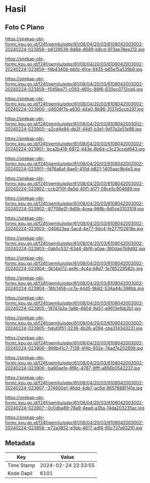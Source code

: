 # Hasil

## Foto C Plano

https://sirekap-obj-formc.kpu.go.id/f24f/pemilu/pdpr/61/08/04/20/03/6108042003002-20240224-023858--b6129539-8d8d-4649-b8cd-973ae78ee212.jpg

https://sirekap-obj-formc.kpu.go.id/f24f/pemilu/pdpr/61/08/04/20/03/6108042003002-20240224-023859--f4b4340b-bbfd-4fce-9435-b65e15a539b9.jpg

https://sirekap-obj-formc.kpu.go.id/f24f/pemilu/pdpr/61/08/04/20/03/6108042003002-20240224-023859--f045be71-c093-460c-88f6-830ec0712cd4.jpg

https://sirekap-obj-formc.kpu.go.id/f24f/pemilu/pdpr/61/08/04/20/03/6108042003002-20240224-023900--04506f7a-a630-44a0-8b96-3137e5ccb297.jpg

https://sirekap-obj-formc.kpu.go.id/f24f/pemilu/pdpr/61/08/04/20/03/6108042003002-20240224-023900--a2cd4e94-db2f-44d1-b3e1-9d17a2e51e98.jpg

https://sirekap-obj-formc.kpu.go.id/f24f/pemilu/pdpr/61/08/04/20/03/6108042003002-20240224-023901--bca2b418-6972-443e-8b6d-c3c23ccdd643.jpg

https://sirekap-obj-formc.kpu.go.id/f24f/pemilu/pdpr/61/08/04/20/03/6108042003002-20240224-023901--fd76a6af-8ae0-410d-b821-1405aac9b4e3.jpg

https://sirekap-obj-formc.kpu.go.id/f24f/pemilu/pdpr/61/08/04/20/03/6108042003002-20240224-023902--ccb2f10f-9a5d-40f1-b171-08ce5c904689.jpg

https://sirekap-obj-formc.kpu.go.id/f24f/pemilu/pdpr/61/08/04/20/03/6108042003002-20240224-023902--87708e2f-9d0b-4cea-988b-8d5ce3103109.jpg

https://sirekap-obj-formc.kpu.go.id/f24f/pemilu/pdpr/61/08/04/20/03/6108042003002-20240224-023903--040623ea-5acd-4e77-9dc4-fe277f02618e.jpg

https://sirekap-obj-formc.kpu.go.id/f24f/pemilu/pdpr/61/08/04/20/03/6108042003002-20240224-023903--0ab5c537-63d4-4bf6-a0ae-360dae7b9d92.jpg

https://sirekap-obj-formc.kpu.go.id/f24f/pemilu/pdpr/61/08/04/20/03/6108042003002-20240224-023904--5b14a172-ae9c-4c4a-b8d7-1e785229582c.jpg

https://sirekap-obj-formc.kpu.go.id/f24f/pemilu/pdpr/61/08/04/20/03/6108042003002-20240224-023904--18fc1456-cc7a-44d5-9b62-534a44c398bb.jpg

https://sirekap-obj-formc.kpu.go.id/f24f/pemilu/pdpr/61/08/04/20/03/6108042003002-20240224-023905--19747a2a-1a9b-4804-9a57-a9613e1bb2b1.jpg

https://sirekap-obj-formc.kpu.go.id/f24f/pemilu/pdpr/61/08/04/20/03/6108042003002-20240224-023905--febd3f51-3236-4b26-a094-cba314343231.jpg

https://sirekap-obj-formc.kpu.go.id/f24f/pemilu/pdpr/61/08/04/20/03/6108042003002-20240224-023906--999b41c7-7138-4f4b-932e-74ad7e202699.jpg

https://sirekap-obj-formc.kpu.go.id/f24f/pemilu/pdpr/61/08/04/20/03/6108042003002-20240224-023906--ba90aefe-8f8c-4787-8fff-a856b0542237.jpg

https://sirekap-obj-formc.kpu.go.id/f24f/pemilu/pdpr/61/08/04/20/03/6108042003002-20240224-023907--374600e1-46dd-4db7-ac6d-8657688f141e.jpg

https://sirekap-obj-formc.kpu.go.id/f24f/pemilu/pdpr/61/08/04/20/03/6108042003002-20240224-023907--0c0dba89-78a9-4ead-a35a-14da203235ac.jpg

https://sirekap-obj-formc.kpu.go.id/f24f/pemilu/pdpr/61/08/04/20/03/6108042003002-20240224-023858--e72a3852-e5bb-4617-adf4-65c737a93291.jpg


## Metadata

| Key        | Value               |
| ---------- | ------------------- |
| Time Stamp | 2024-02-24 22:33:55 |
| Kode Dapil | 6101                |



